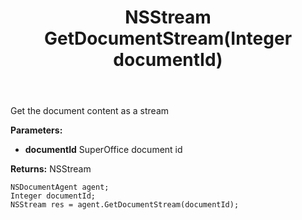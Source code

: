 ﻿---
uid: crmscript_ref_NSDocumentAgent_GetDocumentStream
title: NSStream GetDocumentStream(Integer documentId)
intellisense: NSDocumentAgent.GetDocumentStream
keywords: NSDocumentAgent, GetDocumentStream
so.topic: reference
---

Get the document content as a stream

**Parameters:**
 - **documentId** SuperOffice document id

**Returns:** NSStream

```crmscript
NSDocumentAgent agent;
Integer documentId;
NSStream res = agent.GetDocumentStream(documentId);
```


